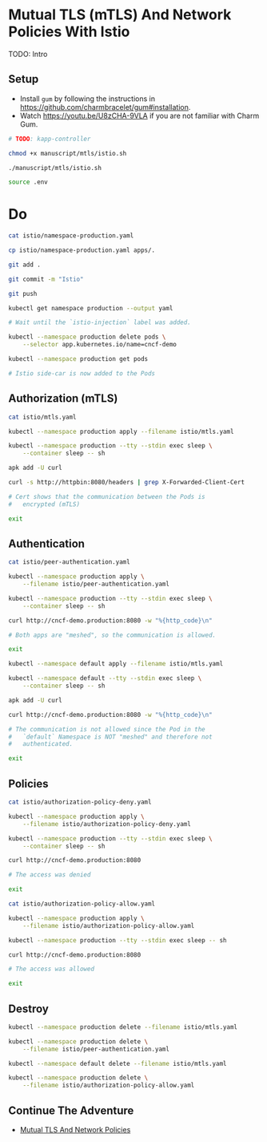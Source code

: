 # Mutual TLS (mTLS) And Network Policies With Istio

TODO: Intro

## Setup

* Install `gum` by following the instructions in https://github.com/charmbracelet/gum#installation.
* Watch https://youtu.be/U8zCHA-9VLA if you are not familiar with Charm Gum.

```bash
# TODO: kapp-controller

chmod +x manuscript/mtls/istio.sh

./manuscript/mtls/istio.sh

source .env
```

# Do

```bash
cat istio/namespace-production.yaml

cp istio/namespace-production.yaml apps/.

git add . 

git commit -m "Istio"

git push

kubectl get namespace production --output yaml

# Wait until the `istio-injection` label was added.

kubectl --namespace production delete pods \
    --selector app.kubernetes.io/name=cncf-demo

kubectl --namespace production get pods

# Istio side-car is now added to the Pods
```

## Authorization (mTLS)

```bash
cat istio/mtls.yaml

kubectl --namespace production apply --filename istio/mtls.yaml

kubectl --namespace production --tty --stdin exec sleep \
    --container sleep -- sh

apk add -U curl

curl -s http://httpbin:8080/headers | grep X-Forwarded-Client-Cert

# Cert shows that the communication between the Pods is
#   encrypted (mTLS)

exit
```

## Authentication

```bash
cat istio/peer-authentication.yaml

kubectl --namespace production apply \
    --filename istio/peer-authentication.yaml

kubectl --namespace production --tty --stdin exec sleep \
    --container sleep -- sh

curl http://cncf-demo.production:8080 -w "%{http_code}\n"

# Both apps are "meshed", so the communication is allowed.

exit

kubectl --namespace default apply --filename istio/mtls.yaml

kubectl --namespace default --tty --stdin exec sleep \
    --container sleep -- sh

apk add -U curl

curl http://cncf-demo.production:8080 -w "%{http_code}\n"

# The communication is not allowed since the Pod in the
#   `default` Namespace is NOT "meshed" and therefore not
#   authenticated.

exit
```

## Policies

```bash
cat istio/authorization-policy-deny.yaml

kubectl --namespace production apply \
    --filename istio/authorization-policy-deny.yaml

kubectl --namespace production --tty --stdin exec sleep \
    --container sleep -- sh

curl http://cncf-demo.production:8080

# The access was denied

exit

cat istio/authorization-policy-allow.yaml

kubectl --namespace production apply \
    --filename istio/authorization-policy-allow.yaml

kubectl --namespace production --tty --stdin exec sleep -- sh

curl http://cncf-demo.production:8080

# The access was allowed

exit
```

## Destroy

```bash
kubectl --namespace production delete --filename istio/mtls.yaml

kubectl --namespace production delete \
    --filename istio/peer-authentication.yaml

kubectl --namespace default delete --filename istio/mtls.yaml

kubectl --namespace production delete \
    --filename istio/authorization-policy-allow.yaml
```

## Continue The Adventure

* [Mutual TLS And Network Policies](../scanning/README.md)
